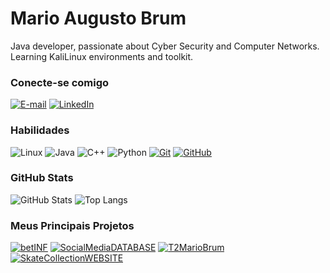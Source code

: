 
# Mario Augusto Brum

Java developer, passionate about Cyber Security and Computer Networks. Learning KaliLinux environments and toolkit.


### Conecte-se comigo


[![E-mail](https://img.shields.io/badge/-Email-000?style=for-the-badge&logo=gmail&logoColor=E94D5F)](mailto:mabsilvera@inf.ufrgs.br)
[![LinkedIn](https://img.shields.io/badge/-LinkedIn-000?style=for-the-badge&logo=linkedin&logoColor=30A3DC)](https://www.linkedin.com/in/mario-brum-559576208/)
### Habilidades

![Linux](https://img.shields.io/badge/Linux-FCC624?style=for-the-badge&logo=linux&logoColor=white&colorB=black)
![Java](https://img.shields.io/badge/java-%23ED8B00.svg?style=for-the-badge&logo=openjdk&logoColor=orange&colorB=black)
![C++](https://img.shields.io/badge/C++-%23ED8B00.svg?style=for-the-badge&logo=cplusplus&logoColor=blue&colorB=black)
![Python](https://img.shields.io/badge/python-3670A0?style=for-the-badge&logo=python&logoColor=yellow&colorB=black)
[![Git](https://img.shields.io/badge/Git-000?style=for-the-badge&logo=git&logoColor=E94D5F)](https://git-scm.com/doc)
[![GitHub](https://img.shields.io/badge/GitHub-000?style=for-the-badge&logo=github&logoColor=30A3DC)](https://docs.github.com/)

### GitHub Stats

![GitHub Stats](https://github-readme-stats.vercel.app/api?username=MarioBrum&theme=transparent&bg_color=000&border_color=30A3DC&show_icons=true&icon_color=30A3DC&title_color=E94D5F&text_color=FFF)
![Top Langs](https://github-readme-stats-git-masterrstaa-rickstaa.vercel.app/api/top-langs/?username=MarioBrum&layout=compact&bg_color=000&border_color=30A3DC&title_color=E94D5F&text_color=FFF)

### Meus Principais Projetos

[![betINF](https://github-readme-stats.vercel.app/api/pin/?username=MarioBrum&repo=betINF&bg_color=000&border_color=30A3DC&show_icons=true&icon_color=30A3DC&title_color=E94D5F&text_color=FFF)](https://github.com/MarioBrum/betINF)
[![SocialMediaDATABASE](https://github-readme-stats.vercel.app/api/pin/?username=MarioBrum&repo=SocialMediaDATABASE&bg_color=000&border_color=30A3DC&show_icons=true&icon_color=30A3DC&title_color=E94D5F&text_color=FFF)](https://github.com/MarioBrum/SocialMediaDATABASE)
[![T2MarioBrum](https://github-readme-stats.vercel.app/api/pin/?username=MarioBrum&repo=T2MarioBrum&bg_color=000&border_color=30A3DC&show_icons=true&icon_color=30A3DC&title_color=E94D5F&text_color=FFF)](https://github.com/MarioBrum/T2MarioBrum)
[![SkateCollectionWEBSITE](https://github-readme-stats.vercel.app/api/pin/?username=MarioBrum&repo=SkateCollectionWEBSITE&bg_color=000&border_color=30A3DC&show_icons=true&icon_color=30A3DC&title_color=E94D5F&text_color=FFF)](https://github.com/MarioBrum/SkateCollectionWEBSITE)
